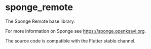# sponge_remote

The Sponge Remote base library.

For more information on Sponge see https://sponge.openksavi.org.

The source code is compatible with the Flutter stable channel.
